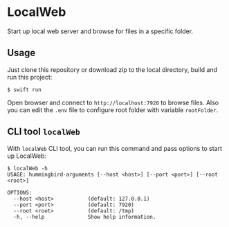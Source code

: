 # LocalWeb

Start up local web server and browse for files in a specific folder.  

## Usage

Just clone this repository or download zip to the local directory, build and run this project:

```
$ swift run
```

Open browser and connect to `http://localhost:7920` to browse files. Also you can edit the `.env` file to configure root folder with variable `rootFolder`.  
## CLI tool `localWeb`

With `localWeb` CLI tool, you can run this command and pass options to start up LocalWeb:

```
$ localWeb -h
USAGE: hummingbird-arguments [--host <host>] [--port <port>] [--root <root>]

OPTIONS:
  --host <host>           (default: 127.0.0.1)
  --port <port>           (default: 7920)
  --root <root>           (default: /tmp)
  -h, --help              Show help information.
```
